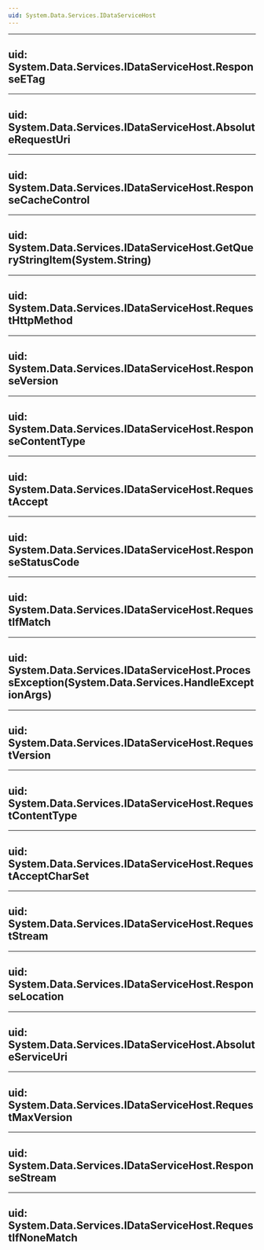 ```yaml
---
uid: System.Data.Services.IDataServiceHost
---
```


---
uid: System.Data.Services.IDataServiceHost.ResponseETag
---

---
uid: System.Data.Services.IDataServiceHost.AbsoluteRequestUri
---

---
uid: System.Data.Services.IDataServiceHost.ResponseCacheControl
---

---
uid: System.Data.Services.IDataServiceHost.GetQueryStringItem(System.String)
---

---
uid: System.Data.Services.IDataServiceHost.RequestHttpMethod
---

---
uid: System.Data.Services.IDataServiceHost.ResponseVersion
---

---
uid: System.Data.Services.IDataServiceHost.ResponseContentType
---

---
uid: System.Data.Services.IDataServiceHost.RequestAccept
---

---
uid: System.Data.Services.IDataServiceHost.ResponseStatusCode
---

---
uid: System.Data.Services.IDataServiceHost.RequestIfMatch
---

---
uid: System.Data.Services.IDataServiceHost.ProcessException(System.Data.Services.HandleExceptionArgs)
---

---
uid: System.Data.Services.IDataServiceHost.RequestVersion
---

---
uid: System.Data.Services.IDataServiceHost.RequestContentType
---

---
uid: System.Data.Services.IDataServiceHost.RequestAcceptCharSet
---

---
uid: System.Data.Services.IDataServiceHost.RequestStream
---

---
uid: System.Data.Services.IDataServiceHost.ResponseLocation
---

---
uid: System.Data.Services.IDataServiceHost.AbsoluteServiceUri
---

---
uid: System.Data.Services.IDataServiceHost.RequestMaxVersion
---

---
uid: System.Data.Services.IDataServiceHost.ResponseStream
---

---
uid: System.Data.Services.IDataServiceHost.RequestIfNoneMatch
---
